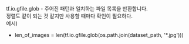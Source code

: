 
tf.io.gfile.glob - 주어진 패턴과 일치하는 파일 목록을 반환합니다.  
정렬도 같이 되는 것 같지만 사용할 때마다 확인이 필요하다.  
예시)   
  - len_of_images = len(tf.io.gfile.glob(os.path.join(dataset_path, '*.jpg')))

